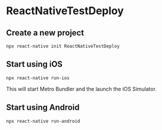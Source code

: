 # ReactNativeTestDeploy


## Create a new project

```
npx react-native init ReactNativeTestDeploy
```

## Start using iOS

```
npx react-native run-ios
```

This will start Metro Bundler and the launch the iOS Simulator.



## Start using Android

```
npx react-native run-android
```